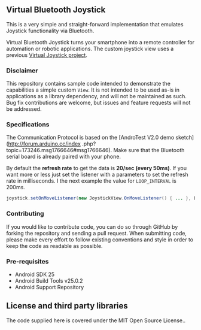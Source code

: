## Virtual Bluetooth Joystick

This is a very simple and straight-forward implementation that emulates Joystick functionality via Bluetooth.

Virtual Bluetooth Joystick turns your smartphone into a remote controller for automation or robotic applications. The custom joystick view uses a previous [Virtual Joystick project](https://github.com/teocci/VirtualJoystick).

### Disclaimer

This repository contains sample code intended to demonstrate the capabilities a simple custom `View`. It is not intended to be used as-is in applications as a library dependency, and will not be maintained as such. Bug fix contributions are welcome, but issues and feature requests will not be addressed.

### Specifications

The Communication Protocol is based on the [AndroTest V2.0 demo sketch](http://forum.arduino.cc/index
.php?topic=173246.msg1766646#msg1766646). Make sure that the Bluetooth serial board is already paired with your phone.

By default the **refresh rate** to get the data is **20/sec (every 50ms)**. If you want more or less just set the listener with a parameters to set the refresh rate in milliseconds. I the next example the value for `LOOP_INTERVAL` is 200ms.

```java
joystick.setOnMoveListener(new JoystickView.OnMoveListener() { ... }, LOOP_INTERVAL); // around 5/sec
```

### Contributing
If you would like to contribute code, you can do so through GitHub by forking the repository and sending a pull request.
When submitting code, please make every effort to follow existing conventions and style in order to keep the code as readable as possible.

### Pre-requisites

* Android SDK 25
* Android Build Tools v25.0.2
* Android Support Repository

## License and third party libraries

The code supplied here is covered under the MIT Open Source License..